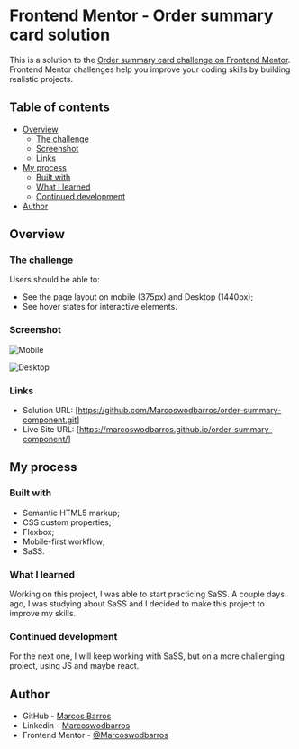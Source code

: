 # Frontend Mentor - Order summary card solution

This is a solution to the [Order summary card challenge on Frontend Mentor](https://www.frontendmentor.io/challenges/order-summary-component-QlPmajDUj). Frontend Mentor challenges help you improve your coding skills by building realistic projects. 

## Table of contents

- [Overview](#overview)
  - [The challenge](#the-challenge)
  - [Screenshot](#screenshot)
  - [Links](#links)
- [My process](#my-process)
  - [Built with](#built-with)
  - [What I learned](#what-i-learned)
  - [Continued development](#continued-development)
- [Author](#author)


## Overview

### The challenge

Users should be able to:

- See the page layout on mobile (375px) and Desktop (1440px);
- See hover states for interactive elements.

### Screenshot

![Mobile](https://user-images.githubusercontent.com/108278189/205964657-3dfeebbf-570f-4ee5-9ff7-4268bf262995.png)

![Desktop](https://user-images.githubusercontent.com/108278189/205964749-59eeae9d-9a1c-4512-9cfd-03941064bfd5.png)

### Links

- Solution URL: [https://github.com/Marcoswodbarros/order-summary-component.git]
- Live Site URL: [https://marcoswodbarros.github.io/order-summary-component/]


## My process

### Built with

- Semantic HTML5 markup;
- CSS custom properties;
- Flexbox;
- Mobile-first workflow;
- SaSS.

### What I learned

Working on this project, I was able to start practicing SaSS.
A couple days ago, I was studying about SaSS and I decided to make this project to improve my skills.

### Continued development

For the next one, I will keep working with SaSS, but on a more challenging project, using JS and maybe react.


## Author

- GitHub - [Marcos Barros](https://github.com/Marcoswodbarros)
- Linkedin - [Marcoswodbarros](www.linkedin.com/in/marcoswodbarros)
- Frontend Mentor - [@Marcoswodbarros](https://www.frontendmentor.io/profile/Marcoswodbarros)
